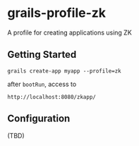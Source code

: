grails-profile-zk
==================

A profile for creating applications using ZK

Getting Started
----------------

```
grails create-app myapp --profile=zk
```

after `bootRun`, access to

```
http://localhost:8080/zkapp/
```

Configuration
--------------

(TBD)